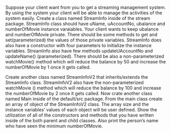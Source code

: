 Suppose your client want from you to get a streaming management system. By using the system
your client will be able to manage the activities of the system easily.
Create a class named StreamInfo inside of the stream package. StreamInfo class should have
uName, uAccountNo, ubalance and numberOfMovie instance varaiables. Your client wants to
keep ubalance and numberOfMovie private. There should be some methods to get and
set(parameterized) the values of those private variables. StreamInfo does also have a constructor
with four parameters to initialize the instance variables. StreamInfo also have few methods updateUAccountNo and updateName() (parameterized).
There should be also a non-parameterized watchMovie() method which will reduce the balance by 50 and increase the numberOfMovie by 1 once it gets called. 

Create another class named StreamInfoV2 that inherits/extends the StreamInfo class.
StreamInfoV2 also have the non-parameterized watchMovie () method which will reduce the
balance by 100 and increase the numberOfMovie by 2 once it gets called.
Now crate another class named Main inside of the default/src package. From the main class create
an array of object of the StreamInfoV2 class. The array size and the instance variables’ values of
each object will be user defined. Show the utilization of all of the constructors and methods that
you have written inside of the both parent and child classes. Also print the person’s name who
have seen the minimum numberOfMovie.
